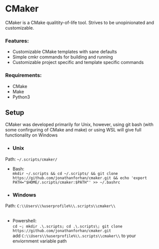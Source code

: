 # CMaker

CMaker is a CMake qualitity-of-life tool. Strives to be unopinionated and customizable.
### Features:
- Customizable CMake templates with sane defaults
- Simple cmkr commands for building  and running
- Customizable project specific and template specific commands 

### Requirements:
- CMake
- Make
- Python3

## Setup
CMaker was developed primarily for Unix, however, using git bash (with some confirguring of CMake and make) or using WSL will give full functionality on Windows
- ### Unix
Path: ```~/.scripts/cmaker/```
- Bash:\
```mkdir ~/.scripts && cd ~/.scripts/ && git clone https://github.com/jonathanforhan/cmaker.git && echo 'export PATH="$HOME/.scripts/cmaker:$PATH"' >> ~/.bashrc```

- ### Windows
Path: ```C:\\Users\\%userprofile%\\.scripts\\cmaker\\```
<br><br>

- Powershell:\
```cd ~; mkdir .\.scripts; cd .\.scripts\; git clone https://github.com/jonathanforhan/cmaker.git```\
add ```C:\\Users\\%userprofile%\\.scripts\\cmaker\\``` to your enviornment variable path
